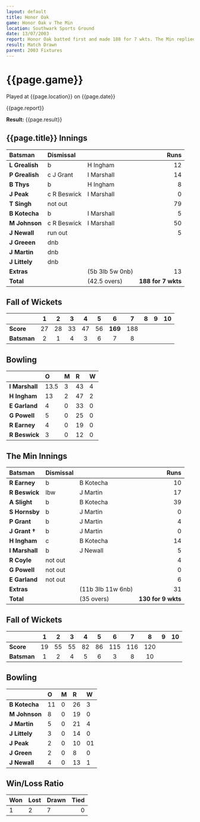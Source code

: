 ```yaml
---
layout: default
title: Honor Oak
game: Honor Oak v The Min
location: Southwark Sports Ground
date: 13/07/2003
report: Honor Oak batted first and made 188 for 7 wkts. The Min replied with 130 for 9 wkts when time ran out
result: Match Drawn
parent: 2003 Fixtures
---
```


# {{page.game}}

Played at {{page.location}} on {{page.date}}

{{page.report}}

**Result:** {{page.result}}

## {{page.title}} Innings

| Batsman | Dismissal |  | Runs |
|:---|:---|---|---:|
| **L Grealish** | b | H Ingham | 12 |
| **P Grealish** | c J Grant | I Marshall | 14 |
| **B Thys** | b | H Ingham | 8 |
| **J Peak** | c R Beswick | I Marshall | 0 |
| **T Singh** | not out |  | 79 |
| **B Kotecha** | b | I Marshall | 5 |
| **M Johnson** | c R Beswick | I Marshall | 50 |
| **J Newall** | run out |  | 5 |
| **J Greeen** | dnb |  |  |
| **J Martin** | dnb |  |  |
| **J Littely** | dnb |  |  |
| **Extras** | | (5b 3lb 5w 0nb) | 13 |
| **Total** | | (42.5 overs) | **188 for 7 wkts** |

## Fall of Wickets

| | 1 | 2 | 3 | 4 | 5 | 6 | 7 | 8 | 9 | 10 |
|---|:---:|:---:|:---:|:---:|:---:|:---:|:---:|:---:|:---:|:---:|
| **Score** | 27 | 28 | 33 | 47 | 56 | **169** | 188 |  |  |  |
| **Batsman** | 2 | 1 | 4 | 3 | 6 | 7 | 8 |  |  |  |

## Bowling

| | O | M | R | W |
|---|:---|:---|:---|:---|
| **I Marshall** | 13.5 | 3 | 43 | 4 |
| **H Ingham** | 13 | 2 | 47 | 2 |
| **E Garland** | 4 | 0 | 33 | 0 |
| **G Powell** | 5 | 0 | 25 | 0 |
| **R Earney** | 4 | 0 | 19 | 0 |
| **R Beswick** | 3 | 0 | 12 | 0 |

## The Min Innings

| Batsman | Dismissal |  | Runs |
|:---|:---|---|---:|
| **R Earney** | b | B Kotecha | 10 |
| **R Beswick** | lbw | J Martin| 17 |
| **A Slight** | b | B Kotecha | 39 |
| **S Hornsby** | b | J Martin | 0 |
| **P Grant** | b | J Martin | 4 |
| **J Grant &#8224;** | b | J Martin | 0 |
| **H Ingham** | c | B Kotecha | 14 |
| **I Marshall** | b | J Newall | 5 |
| **R Coyle** | not out |  | 4 |
| **G Powell** | not out |  | 0 |
| **E Garland** | not out |  | 6 |
| **Extras** | | (11b 3lb 11w 6nb) | 31 |
| **Total** | | (35 overs) | **130 for 9 wkts** |

## Fall of Wickets

| | 1 | 2 | 3 | 4 | 5 | 6 | 7 | 8 | 9 | 10 |
|---|:---:|:---:|:---:|:---:|:---:|:---:|:---:|:---:|:---:|:---:|
| **Score** | 19 | 55 | 55 | 82 | 86 | 115 | 116 | 120 |  |  |
| **Batsman** | 1 | 2 | 4 | 5 | 6 | 3 | 8 | 10 |  |  |

## Bowling

| | O | M | R | W |
|---|:---|:---|:---|:---|
| **B Kotecha** | 11 | 0 | 26 | 3 |
| **M Johnson** | 8 | 0 | 19 | 0 |
| **J Martin** | 5 | 0 | 21 | 4 |
| **J Littely** | 3 | 0 | 14 | 0 |
| **J Peak** | 2 | 0 | 10 |01 |
| **J Green** | 2 | 0 | 8 | 0 |
| **J Newall** | 4 | 0 | 13 | 1 |

## Win/Loss Ratio

| Won | Lost | Drawn | Tied |
|:---|:---|:---|---:|
| 1 | 2 | 7 | 0 |